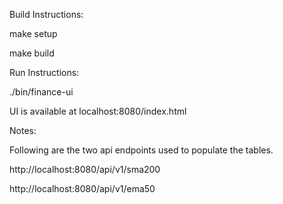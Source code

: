 Build Instructions:

make setup

make build


Run Instructions:

./bin/finance-ui 

UI is available at localhost:8080/index.html


Notes:

Following are the two api endpoints used to populate the tables.

http://localhost:8080/api/v1/sma200

http://localhost:8080/api/v1/ema50

